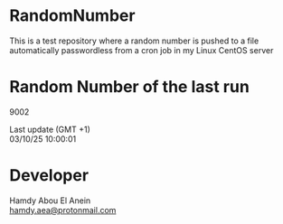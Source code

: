# RandomNumber    
This is a test repository where a random number is pushed to a file automatically passwordless from a cron job in my Linux CentOS server    
# Random Number of the last run   
9002
      
Last update (GMT +1)    
03/10/25 10:00:01
# Developer    
Hamdy Abou El Anein   
hamdy.aea@protonmail.com
